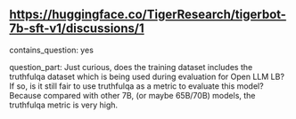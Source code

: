 ## https://huggingface.co/TigerResearch/tigerbot-7b-sft-v1/discussions/1

contains_question: yes

question_part: Just curious, does the training dataset includes the truthfulqa dataset which is being used during evaluation for Open LLM LB? If so, is it still fair to use truthfulqa as a metric to evaluate this model? Because compared with other 7B, (or maybe 65B/70B) models, the truthfulqa metric is very high.